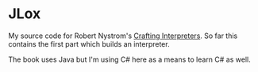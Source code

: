 # JLox

My source code for Robert Nystrom's [Crafting Interpreters](https://craftinginterpreters.com/).
So far this contains the first part which builds an interpreter.

The book uses Java but I'm using C# here as a means to learn C# as well.
